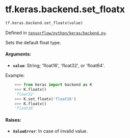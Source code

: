 <div itemscope itemtype="http://developers.google.com/ReferenceObject">
<meta itemprop="name" content="tf.keras.backend.set_floatx" />
</div>

# tf.keras.backend.set_floatx

``` python
tf.keras.backend.set_floatx(value)
```



Defined in [`tensorflow/python/keras/backend.py`](https://www.tensorflow.org/code/tensorflow/python/keras/backend.py).

Sets the default float type.

#### Arguments:

* <b>`value`</b>: String; 'float16', 'float32', or 'float64'.

Example:
```python
    >>> from keras import backend as K
    >>> K.floatx()
    'float32'
    >>> K.set_floatx('float16')
    >>> K.floatx()
    'float16'
```


#### Raises:

* <b>`ValueError`</b>: In case of invalid value.